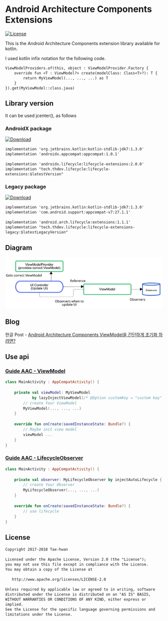 # Android Architecture Components Extensions
[![License](https://img.shields.io/hexpm/l/plug.svg)]()


This is the Android Architecture Components extension library available for kotlin.

I used kotlin infix notation for the following code.

```
ViewModelProviders.of(this, object : ViewModelProvider.Factory {
    override fun <T : ViewModel?> create(modelClass: Class<T>?): T {
        return MyViewModel(..., ..., ...) as T
    }
}).get(MyViewModel::class.java)
```


## Library version

It can be used jcenter(), as follows

### AndroidX package

[ ![Download](https://api.bintray.com/packages/taehwandev/thdev.tech/lifecycle-extensions/images/download.svg) ](https://bintray.com/taehwandev/thdev.tech/lifecycle-extensions/_latestVersion)

```
implementation 'org.jetbrains.kotlin:kotlin-stdlib-jdk7:1.3.0'
implementation 'androidx.appcompat:appcompat:1.0.1'

implementation 'androidx.lifecycle:lifecycle-extensions:2.0.0'
implementation "tech.thdev.lifecycle:lifecycle-extensions:$latestVersion"
```

### Legacy package

[ ![Download](https://api.bintray.com/packages/taehwandev/thdev.tech/lifecycle-extensions-legacy/images/download.svg) ](https://bintray.com/taehwandev/thdev.tech/lifecycle-extensions-legacy/_latestVersion)

```
implementation 'org.jetbrains.kotlin:kotlin-stdlib-jdk7:1.3.0'
implementation 'com.android.support:appcompat-v7:27.1.1'

implementation 'android.arch.lifecycle:extensions:1.1.1'
implementation "tech.thdev.lifecycle:lifecycle-extensions-legacy:$latestLegacyVersion"
```

## Diagram

![](./images/AAC-ViewModel.png)


## Blog

한글 Post - [Android Architecture Components ViewModel을 간단하게 초기화 하려면?](https://thdev.tech/androiddev/2018/08/05/Android-Architecture-Components-ViewModel-Inject/)


## Use api

### [Guide AAC - ViewModel](README_VIEW_MODEL.md)

```kotlin
class MainActivity : AppCompatActivity() {

    private val viewModel: MyViewModel
            by lazyInjectViewModel(/* @Option customKey = "custom key" */) {
        // create Your ViewModel
        MyViewModel(..., ..., ...)
    }

    override fun onCreate(savedInstanceState: Bundle?) {
        // Maybe init view model
        viewModel ...
    }
}
```

### [Guide AAC - LifecycleObserver](README_LIFECYCLE_OBSERVER.md)

```kotlin
class MainActivity : AppCompatActivity() {

    private val observer: MyLifecycleObserver by injectAutoLifecycle {
        // create Your Observer
        MyLifecycleObserver(..., ..., ...)
    }

    override fun onCreate(savedInstanceState: Bundle?) {
        // use lifecycle
    }
}
```


## License

```
Copyright 2017-2018 Tae-hwan

Licensed under the Apache License, Version 2.0 (the "License");
you may not use this file except in compliance with the License.
You may obtain a copy of the License at

   http://www.apache.org/licenses/LICENSE-2.0

Unless required by applicable law or agreed to in writing, software
distributed under the License is distributed on an "AS IS" BASIS,
WITHOUT WARRANTIES OR CONDITIONS OF ANY KIND, either express or implied.
See the License for the specific language governing permissions and
limitations under the License.
```
